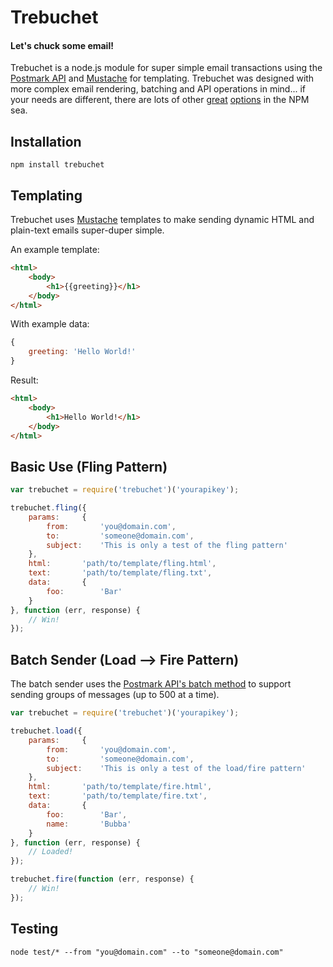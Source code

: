 # Trebuchet
#### Let's chuck some email!

Trebuchet is a node.js module for super simple email transactions using the [Postmark API](http://postmarkapp.com) and [Mustache](http://mustache.github.com/) for templating. Trebuchet was designed with more complex email rendering, batching and API operations in mind... if your needs are different, there are lots of other [great](https://github.com/voodootikigod/postmark.js) [options](https://github.com/andris9/Nodemailer) in the NPM sea.

## Installation
    npm install trebuchet

## Templating
Trebuchet uses [Mustache](http://mustache.github.com/) templates to make sending dynamic HTML and plain-text emails super-duper simple. 

An example template:
```html
<html>
    <body>
        <h1>{{greeting}}</h1>
    </body>
</html>
````

With example data:
```javascript
{
    greeting: 'Hello World!'
}
````

Result:
```html
<html>
    <body>
        <h1>Hello World!</h1>
    </body>
</html>
````

## Basic Use (Fling Pattern)
```javascript
var trebuchet = require('trebuchet')('yourapikey');

trebuchet.fling({
    params:     {
        from:       'you@domain.com',
        to:         'someone@domain.com',
        subject:    'This is only a test of the fling pattern'
    },
    html:       'path/to/template/fling.html',
    text:       'path/to/template/fling.txt',
    data:       {
        foo:        'Bar'
    }
}, function (err, response) {
    // Win!
});
````

## Batch Sender (Load --> Fire Pattern)
The batch sender uses the [Postmark API's batch method](http://developer.postmarkapp.com/developer-build.html#batching-messages) to support sending groups of messages (up to 500 at a time).

```javascript
var trebuchet = require('trebuchet')('yourapikey');

trebuchet.load({
    params:     {
        from:       'you@domain.com',
        to:         'someone@domain.com',
        subject:    'This is only a test of the load/fire pattern'
    },
    html:       'path/to/template/fire.html',
    text:       'path/to/template/fire.txt',
    data:       {
        foo:        'Bar',
        name:       'Bubba'
    }
}, function (err, response) {
    // Loaded!
});
````

```javascript
trebuchet.fire(function (err, response) {
    // Win! 
});
````

## Testing
    node test/* --from "you@domain.com" --to "someone@domain.com"